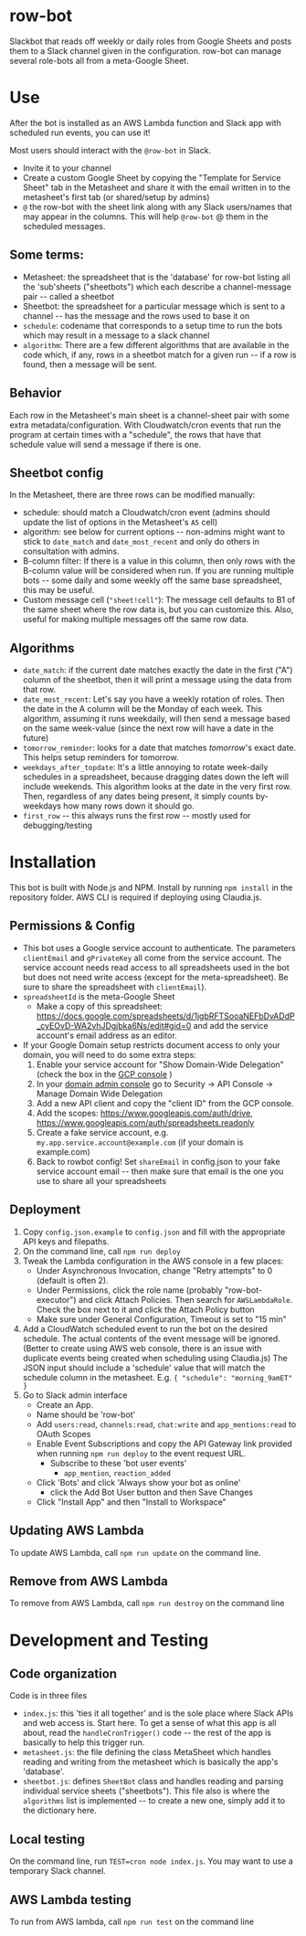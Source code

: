 # row-bot
Slackbot that reads off weekly or daily roles from Google Sheets and posts them to a Slack channel given in the configuration.
row-bot can manage several role-bots all from a meta-Google Sheet.

# Use
After the bot is installed as an AWS Lambda function and Slack app with scheduled run events, you can use it!

Most users should interact with the `@row-bot` in Slack.
* Invite it to your channel
* Create a custom Google Sheet by copying the "Template for Service Sheet" tab in the Metasheet and share it with the email
  written in to the metasheet's first tab (or shared/setup by admins)
* `@` the row-bot with the sheet link along with any Slack users/names that may appear in the columns. This will help
  `@row-bot` @ them in the scheduled messages.


## Some terms:
* Metasheet: the spreadsheet that is the 'database' for row-bot listing all the 'sub'sheets ("sheetbots") which
  each describe a channel-message pair -- called a sheetbot
* Sheetbot: the spreadsheet for a particular message which is sent to a channel -- has
  the message and the rows used to base it on
* `schedule`: codename that corresponds to a setup time to run the bots which may result in a message to a slack channel
* `algorithm`: There are a few different algorithms that are available in the code which, if any, rows in a sheetbot match
  for a given run -- if a row is found, then a message will be sent.

## Behavior

Each row in the Metasheet's main sheet is a channel-sheet pair with some extra metadata/configuration. With Cloudwatch/cron events
that run the program at certain times with a "schedule", the rows that have that schedule value will send a message if there is one.

## Sheetbot config

In the Metasheet, there are three rows can be modified manually:

* schedule: should match a Cloudwatch/cron event (admins should update the list of options in the Metasheet's `A5` cell)
* algorithm: see below for current options -- non-admins might want to stick to `date_match` and `date_most_recent` and only
  do others in consultation with admins.
* B-column filter: If there is a value in this column, then only rows with the B-column value will be considered when
  run. If you are running multiple bots -- some daily and some weekly off the same base spreadsheet, this may be useful.
* Custom message cell (`"sheet!cell"`): The message cell defaults to B1 of the same sheet where the row data is, but you can customize this.
  Also, useful for making multiple messages off the same row data.

## Algorithms

* `date_match`: if the current date matches exactly the date in the first ("A") column of the sheetbot, then it will print a message
  using the data from that row.
* `date_most_recent`: Let's say you have a weekly rotation of roles. Then the date in the A column will be the Monday of each week.
  This algorithm, assuming it runs weekdaily, will then send a message based on the same week-value (since the next row will have a
  date in the future)
* `tomorrow_reminder`: looks for a date that matches *tomorrow*'s exact date. This helps setup reminders for tomorrow.
* `weekdays_after_topdate`: It's a little annoying to rotate week-daily schedules in a spreadsheet, because dragging dates down the left
  will include weekends. This algorithm looks at the date in the very first row. Then, regardless of any dates being present, it
  simply counts by-weekdays how many rows down it should go.
* `first_row` -- this always runs the first row -- mostly used for debugging/testing


# Installation
This bot is built with Node.js and NPM.  Install by running `npm install` in the repository folder.  AWS CLI is required if deploying using Claudia.js.

## Permissions & Config
- This bot uses a Google service account to authenticate.  The parameters `clientEmail` and `gPrivateKey` all come from the service account.  The service account needs read access to all spreadsheets used in the bot  but does not need write access (except for the meta-spreadsheet). Be sure to share the spreadsheet with `clientEmail`).
- `spreadsheetId` is the meta-Google Sheet
  - Make a copy of this spreadsheet: https://docs.google.com/spreadsheets/d/1jgbRFTSooaNEFbDvADdP_cyEOvD-WA2vhJDgjbka6Ns/edit#gid=0 and add the service account's email address as an editor.
- If your Google Domain setup restricts document access to only your domain, you will need to do some extra steps:
  1. Enable your service account for "Show Domain-Wide Delegation" (check the box in the [GCP console](https://console.cloud.google.com/projectselector2/iam-admin/serviceaccounts?supportedpurview=project) )
  2. In your [domain admin console](https://admin.google.com/) go to Security -> API Console -> Manage Domain Wide Delegation
  3. Add a new API client and copy the "client ID" from the GCP console.
  4. Add the scopes: https://www.googleapis.com/auth/drive, https://www.googleapis.com/auth/spreadsheets.readonly 
  5. Create a fake service account, e.g. `my.app.service.account@example.com` (if your domain is example.com)
  6. Back to rowbot config!  Set `shareEmail` in config.json to your fake service account email -- then make sure that email is the one you use to share all your spreadsheets

## Deployment
1. Copy `config.json.example` to `config.json` and fill with the appropriate API keys and filepaths.
2. On the command line, call `npm run deploy`
3. Tweak the Lambda configuration in the AWS console in a few places:
   - Under Asynchronous Invocation, change "Retry attempts" to 0 (default is often 2).
   - Under Permissions, click the role name (probably "row-bot-executor") and click Attach Policies. Then search for `AWSLambdaRole`. Check the box next to it and click the Attach Policy button
   - Make sure under General Configuration, Timeout is set to "15 min"
4. Add a CloudWatch scheduled event to run the bot on the desired schedule.  The actual contents of the event message will be ignored. (Better to create using AWS web console, there is an issue with duplicate events being created when scheduling using Claudia.js) The JSON input should include a 'schedule' value that will match the schedule column in the metasheet.  E.g. `{ "schedule": "morning_9amET" }`
5. Go to Slack admin interface
   * Create an App. 
   * Name should be 'row-bot'
   * Add `users:read`, `channels:read`, `chat:write` and `app_mentions:read` to OAuth Scopes
   * Enable Event Subscriptions and copy the API Gateway link provided when running `npm run deploy` to the event request URL.
     * Subscribe to these 'bot user events'
       * `app_mention`, `reaction_added`
   * Click 'Bots' and click 'Always show your bot as online'
     * click the Add Bot User button and then Save Changes
   * Click "Install App" and then "Install to Workspace"

## Updating AWS Lambda
To update AWS Lambda, call `npm run update` on the command line.

## Remove from AWS Lambda
To remove from AWS Lambda, call `npm run destroy` on the command line


# Development and Testing

## Code organization

Code is in three files

* `index.js`: this 'ties it all together' and is the sole place where Slack APIs and web access is. Start here.
  To get a sense of what this app is all about, read the `handleCronTrigger()` code -- the rest of the app
  is basically to help this trigger run.
* `metasheet.js`: the file defining the class MetaSheet which handles reading and writing from the metasheet
  which is basically the app's 'database'.
* `sheetbot.js`: defines `SheetBot` class and handles reading and parsing individual service sheets ("sheetbots").
  This file also is where the `algorithms` list is implemented -- to create a new one, simply add it to the
  dictionary here.

## Local testing
On the command line, run `TEST=cron node index.js`.  You may want to use a temporary Slack channel.

## AWS Lambda testing
To run from AWS lambda, call `npm run test` on the command line
